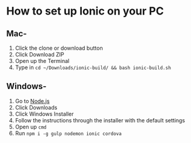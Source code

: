 # How to set up Ionic on your PC

## Mac-
1. Click the clone or download button
2. Click Download ZIP
3. Open up the Terminal
4. Type in `cd ~/Downloads/ionic-build/ && bash ionic-build.sh`

## Windows-
1. Go to [Node.js](https://nodejs.org/en/)
2. Click Downloads
3. Click Windows Installer
4. Follow the instructions through the installer with the default settings
5. Open up `cmd`
6. Run `npm i -g gulp nodemon ionic cordova`
